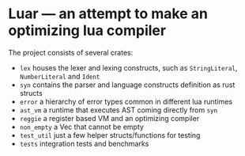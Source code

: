 # Luar — an attempt to make an optimizing lua compiler

The project consists of several crates:
- `lex` houses the lexer and lexing constructs, such as `StringLiteral`, `NumberLiteral` and `Ident`
- `syn` contains the parser and language constructs definition as rust structs
- `error` a hierarchy of error types common in different lua runtimes
- `ast_vm` a runtime that executes AST coming directly from `syn`
- `reggie` a register based VM and an optimizing compiler
- `non_empty` a Vec that cannot be empty
- `test_util` just a few helper structs/functions for testing
- `tests` integration tests and benchmarks
